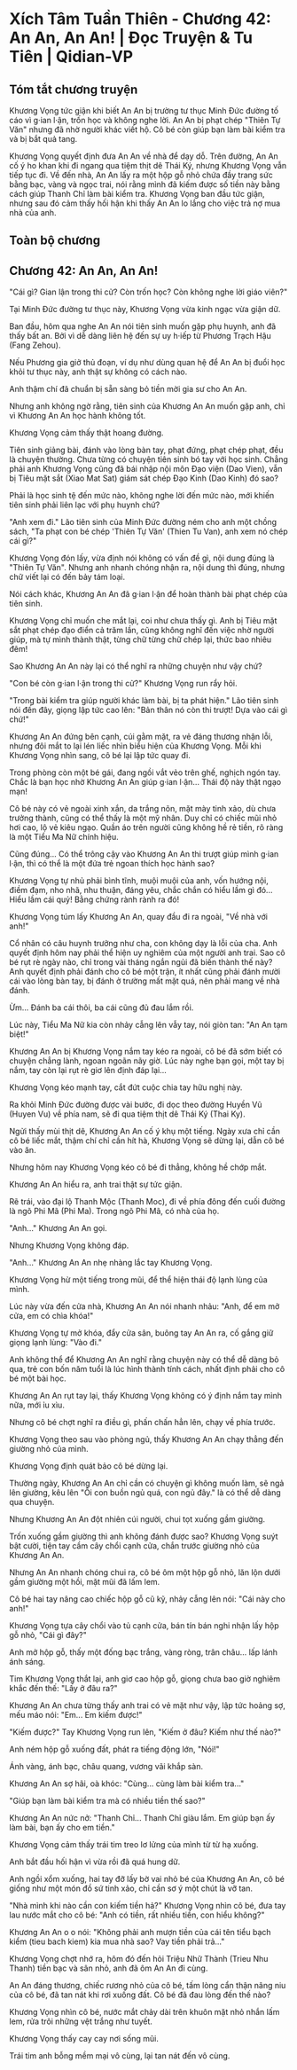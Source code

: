 # Xích Tâm Tuần Thiên - Chương 42: An An, An An! | Đọc Truyện & Tu Tiên | Qidian-VP



## Tóm tắt chương truyện

Khương Vọng tức giận khi biết An An bị trường tư thục Minh Đức đường tố cáo vì g·ian l·ận, trốn học và không nghe lời. An An bị phạt chép "Thiên Tự Văn" nhưng đã nhờ người khác viết hộ. Cô bé còn giúp bạn làm bài kiểm tra và bị bắt quả tang.

Khương Vọng quyết định đưa An An về nhà để dạy dỗ. Trên đường, An An cố ý ho khan khi đi ngang qua tiệm thịt dê Thái Ký, nhưng Khương Vọng vẫn tiếp tục đi. Về đến nhà, An An lấy ra một hộp gỗ nhỏ chứa đầy trang sức bằng bạc, vàng và ngọc trai, nói rằng mình đã kiếm được số tiền này bằng cách giúp Thanh Chỉ làm bài kiểm tra. Khương Vọng ban đầu tức giận, nhưng sau đó cảm thấy hối hận khi thấy An An lo lắng cho việc trả nợ mua nhà của anh.


## Toàn bộ chương

## Chương 42: An An, An An!

"Cái gì? Gian lận trong thi cử? Còn trốn học? Còn không nghe lời giáo viên?"

Tại Minh Đức đường tư thục này, Khương Vọng vừa kinh ngạc vừa giận dữ.

Ban đầu, hôm qua nghe An An nói tiên sinh muốn gặp phụ huynh, anh đã thấy bất an. Bởi vì dễ dàng liên hệ đến sự uy h·iếp từ Phương Trạch Hậu (Fang Zehou).

Nếu Phương gia giở thủ đoạn, ví dụ như dùng quan hệ để An An bị đuổi học khỏi tư thục này, anh thật sự không có cách nào.

Anh thậm chí đã chuẩn bị sẵn sàng bỏ tiền mời gia sư cho An An.

Nhưng anh không ngờ rằng, tiên sinh của Khương An An muốn gặp anh, chỉ vì Khương An An học hành không tốt.

Khương Vọng cảm thấy thật hoang đường.

Tiên sinh giảng bài, đánh vào lòng bàn tay, phạt đứng, phạt chép phạt, đều là chuyện thường. Chưa từng có chuyện tiên sinh bó tay với học sinh. Chẳng phải anh Khương Vọng cũng đã bái nhập nội môn Đạo viện (Dao Vien), vẫn bị Tiêu mặt sắt (Xiao Mat Sat) giám sát chép Đạo Kinh (Dao Kinh) đó sao?

Phải là học sinh tệ đến mức nào, không nghe lời đến mức nào, mới khiến tiên sinh phải liên lạc với phụ huynh chứ?

"Anh xem đi." Lão tiên sinh của Minh Đức đường ném cho anh một chồng sách, "Ta phạt con bé chép 'Thiên Tự Văn' (Thien Tu Van), anh xem nó chép cái gì?"

Khương Vọng đón lấy, vừa định nói không có vấn đề gì, nội dung đúng là "Thiên Tự Văn". Nhưng anh nhanh chóng nhận ra, nội dung thì đúng, nhưng chữ viết lại có đến bảy tám loại.

Nói cách khác, Khương An An đã g·ian l·ận để hoàn thành bài phạt chép của tiên sinh.

Khương Vọng chỉ muốn che mắt lại, coi như chưa thấy gì. Anh bị Tiêu mặt sắt phạt chép đạo điển cả trăm lần, cũng không nghĩ đến việc nhờ người giúp, mà tự mình thành thật, từng chữ từng chữ chép lại, thức bao nhiêu đêm!

Sao Khương An An này lại có thể nghĩ ra những chuyện như vậy chứ?

"Con bé còn g·ian l·ận trong thi cử?" Khương Vọng run rẩy hỏi.

"Trong bài kiểm tra giúp người khác làm bài, bị ta phát hiện." Lão tiên sinh nói đến đây, giọng lập tức cao lên: "Bản thân nó còn thi trượt! Dựa vào cái gì chứ!"

Khương An An đứng bên cạnh, cúi gằm mặt, ra vẻ đáng thương nhận lỗi, nhưng đôi mắt to lại lén liếc nhìn biểu hiện của Khương Vọng. Mỗi khi Khương Vọng nhìn sang, cô bé lại lập tức quay đi.

Trong phòng còn một bé gái, đang ngồi vắt vẻo trên ghế, nghịch ngón tay. Chắc là bạn học nhờ Khương An An giúp g·ian l·ận... Thái độ này thật ngạo mạn!

Cô bé này có vẻ ngoài xinh xắn, da trắng nõn, mặt mày tinh xảo, dù chưa trưởng thành, cũng có thể thấy là một mỹ nhân. Duy chỉ có chiếc mũi nhỏ hơi cao, lộ vẻ kiêu ngạo. Quần áo trên người cũng không hề rẻ tiền, rõ ràng là một Tiểu Ma Nữ chính hiệu.

Cũng đúng... Có thể trông cậy vào Khương An An thi trượt giúp mình g·ian l·ận, thì có thể là một đứa trẻ ngoan thích học hành sao?

Khương Vọng tự nhủ phải bình tĩnh, muội muội của anh, vốn hướng nội, điềm đạm, nho nhã, nhu thuận, đáng yêu, chắc chắn có hiểu lầm gì đó... Hiểu lầm cái quỷ! Bằng chứng rành rành ra đó!

Khương Vọng túm lấy Khương An An, quay đầu đi ra ngoài, "Về nhà với anh!"

Cổ nhân có câu huynh trưởng như cha, con không dạy là lỗi của cha. Anh quyết định hôm nay phải thể hiện uy nghiêm của một người anh trai. Sao cô bé rụt rè ngày nào, chỉ trong vài tháng ngắn ngủi đã biến thành thế này? Anh quyết định phải đánh cho cô bé một trận, ít nhất cũng phải đánh mười cái vào lòng bàn tay, bị đánh ở trường mất mặt quá, nên phải mang về nhà đánh.

Ừm... Đánh ba cái thôi, ba cái cũng đủ đau lắm rồi.

Lúc này, Tiểu Ma Nữ kia còn nhảy cẫng lên vẫy tay, nói giòn tan: "An An tạm biệt!"

Khương An An bị Khương Vọng nắm tay kéo ra ngoài, cô bé đã sớm biết có chuyện chẳng lành, ngoan ngoãn nãy giờ. Lúc này nghe bạn gọi, một tay bị nắm, tay còn lại rụt rè giơ lên định đáp lại...

Khương Vọng kéo mạnh tay, cắt đứt cuộc chia tay hữu nghị này.

Ra khỏi Minh Đức đường được vài bước, đi dọc theo đường Huyền Vũ (Huyen Vu) về phía nam, sẽ đi qua tiệm thịt dê Thái Ký (Thai Ky).

Ngửi thấy mùi thịt dê, Khương An An cố ý khụ một tiếng. Ngày xưa chỉ cần cô bé liếc mắt, thậm chí chỉ cần hít hà, Khương Vọng sẽ dừng lại, dẫn cô bé vào ăn.

Nhưng hôm nay Khương Vọng kéo cô bé đi thẳng, không hề chớp mắt.

Khương An An hiểu ra, anh trai thật sự tức giận.

Rẽ trái, vào đại lộ Thanh Mộc (Thanh Moc), đi về phía đông đến cuối đường là ngõ Phi Mã (Phi Ma). Trong ngõ Phi Mã, có nhà của họ.

"Anh..." Khương An An gọi.

Nhưng Khương Vọng không đáp.

"Anh..." Khương An An nhẹ nhàng lắc tay Khương Vọng.

Khương Vọng hừ một tiếng trong mũi, để thể hiện thái độ lạnh lùng của mình.

Lúc này vừa đến cửa nhà, Khương An An nói nhanh nhảu: "Anh, để em mở cửa, em có chìa khóa!"

Khương Vọng tự mở khóa, đẩy cửa sân, buông tay An An ra, cố gắng giữ giọng lạnh lùng: "Vào đi."

Anh không thể để Khương An An nghĩ rằng chuyện này có thể dễ dàng bỏ qua, trẻ con bốn năm tuổi là lúc hình thành tính cách, nhất định phải cho cô bé một bài học.

Khương An An rụt tay lại, thấy Khương Vọng không có ý định nắm tay mình nữa, mới ỉu xìu.

Nhưng cô bé chợt nghĩ ra điều gì, phấn chấn hẳn lên, chạy về phía trước.

Khương Vọng theo sau vào phòng ngủ, thấy Khương An An chạy thẳng đến giường nhỏ của mình.

Khương Vọng định quát bảo cô bé dừng lại.

Thường ngày, Khương An An chỉ cần có chuyện gì không muốn làm, sẽ ngả lên giường, kêu lên "Ôi con buồn ngủ quá, con ngủ đây." là có thể dễ dàng qua chuyện.

Nhưng Khương An An đột nhiên cúi người, chui tọt xuống gầm giường.

Trốn xuống gầm giường thì anh không đánh được sao? Khương Vọng suýt bật cười, tiện tay cầm cây chổi cạnh cửa, chắn trước giường nhỏ của Khương An An.

Nhưng An An nhanh chóng chui ra, cô bé ôm một hộp gỗ nhỏ, lăn lộn dưới gầm giường một hồi, mặt mũi đã lấm lem.

Cô bé hai tay nâng cao chiếc hộp gỗ cũ kỹ, nhảy cẫng lên nói: "Cái này cho anh!"

Khương Vọng tựa cây chổi vào tủ cạnh cửa, bán tín bán nghi nhận lấy hộp gỗ nhỏ, "Cái gì đây?"

Anh mở hộp gỗ, thấy một đống bạc trắng, vàng ròng, trân châu... lấp lánh ánh sáng.

Tim Khương Vọng thắt lại, anh giơ cao hộp gỗ, giọng chưa bao giờ nghiêm khắc đến thế: "Lấy ở đâu ra?"

Khương An An chưa từng thấy anh trai có vẻ mặt như vậy, lập tức hoảng sợ, mếu máo nói: "Em... Em kiếm được!"

"Kiếm được?" Tay Khương Vọng run lên, "Kiếm ở đâu? Kiếm như thế nào?"

Anh ném hộp gỗ xuống đất, phát ra tiếng động lớn, "Nói!"

Ánh vàng, ánh bạc, châu quang, vương vãi khắp sàn.

Khương An An sợ hãi, oà khóc: "Cùng... cùng làm bài kiểm tra..."

"Giúp bạn làm bài kiểm tra mà có nhiều tiền thế sao?"

Khương An An nức nở: "Thanh Chỉ... Thanh Chỉ giàu lắm. Em giúp bạn ấy làm bài, bạn ấy cho em tiền."

Khương Vọng cảm thấy trái tim treo lơ lửng của mình từ từ hạ xuống.

Anh bắt đầu hối hận vì vừa rồi đã quá hung dữ.

Anh ngồi xổm xuống, hai tay đỡ lấy bờ vai nhỏ bé của Khương An An, cô bé giống như một món đồ sứ tinh xảo, chỉ cần sơ ý một chút là vỡ tan.

"Nhà mình khi nào cần con kiếm tiền hả?" Khương Vọng nhìn cô bé, đưa tay lau nước mắt cho cô bé: "Anh có tiền, rất nhiều tiền, con hiểu không?"

Khương An An o o nói: "Không phải anh mượn tiền của cái tên tiểu bạch kiểm (tieu bach kiem) kia mua nhà sao? Vay tiền phải trả..."

Khương Vọng chợt nhớ ra, hôm đó đến hỏi Triệu Nhữ Thành (Trieu Nhu Thanh) tiền bạc và sân nhỏ, anh đã ôm An An đi cùng.

An An đáng thương, chiếc rương nhỏ của cô bé, tấm lòng cẩn thận nâng niu của cô bé, đã tan nát khi rơi xuống đất. Cô bé đã đau lòng đến thế nào?

Khương Vọng nhìn cô bé, nước mắt chảy dài trên khuôn mặt nhỏ nhắn lấm lem, rửa trôi những vệt trắng như tuyết.

Khương Vọng thấy cay cay nơi sống mũi.

Trái tim anh bỗng mềm mại vô cùng, lại tan nát đến vô cùng.